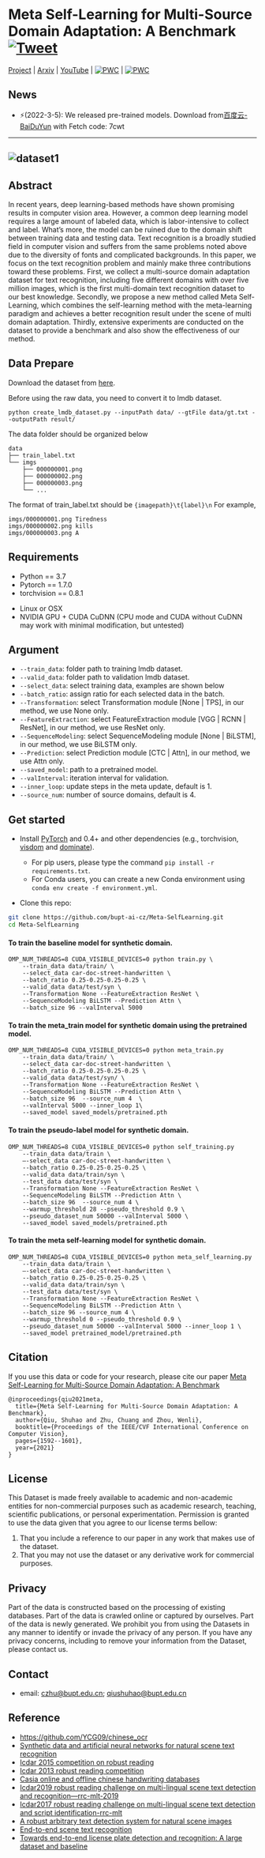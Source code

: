 # Meta Self-Learning for Multi-Source Domain Adaptation: A Benchmark [![Tweet](https://img.shields.io/twitter/url/http/shields.io.svg?style=social)](https://twitter.com/intent/tweet?text=Codes%20and%20Data%20for%20Our%20Paper:%20"Meta%20Self-Learning%20for%20Multi-Source%20Domain%20Adaptation:%20A%20Benchmark"%20&url=https://github.com/bupt-ai-cz/Meta-SelfLearning)

[Project](https://bupt-ai-cz.github.io/Meta-SelfLearning/) | [Arxiv](https://arxiv.org/abs/2108.10840) | [YouTube](https://youtu.be/NaakbL4tPJw) | [![PWC](https://img.shields.io/endpoint.svg?url=https://paperswithcode.com/badge/meta-self-learning-for-multi-source-domain/scene-text-recognition-on-msda)](https://paperswithcode.com/sota/scene-text-recognition-on-msda?p=meta-self-learning-for-multi-source-domain) | [![PWC](https://img.shields.io/endpoint.svg?url=https://paperswithcode.com/badge/meta-self-learning-for-multi-source-domain/domain-adaptation-on-msda)](https://paperswithcode.com/sota/domain-adaptation-on-msda?p=meta-self-learning-for-multi-source-domain)

## News
- ⚡(2022-3-5): We released pre-trained models. Download from[百度云-BaiDuYun](https://pan.baidu.com/s/1sKMzdx20IbKdM1wgyEVrzA) with Fetch code: 7cwt 

---
![dataset1](imgs/dataset1.png)
---

## Abstract

In recent years, deep learning-based methods have shown promising results in computer vision area. However, a common deep learning model requires a large amount of labeled data, which is labor-intensive to collect and label. What’s more, the model can be ruined due to the domain shift between training data and testing data. Text recognition is a broadly studied field in computer vision and suffers from the same problems noted above due to the diversity of fonts and complicated backgrounds. In this paper, we focus on the text recognition problem and mainly make three contributions toward these problems. First, we collect a multi-source domain adaptation dataset for text recognition, including five different domains with over five million images, which is the first multi-domain text recognition dataset to our best knowledge. Secondly, we propose a new method called Meta Self-Learning, which combines the self-learning method with the meta-learning paradigm and achieves a better recognition result under the scene of multi domain adaptation. Thirdly, extensive experiments are conducted on the dataset to provide a benchmark and also show the effectiveness of our method. 

## Data Prepare

Download the dataset from [here](https://github.com/bupt-ai-cz/Meta-SelfLearning/issues/5).

Before using the raw data, you need to convert it to lmdb dataset.
```
python create_lmdb_dataset.py --inputPath data/ --gtFile data/gt.txt --outputPath result/
```
The data folder should be organized below
```
data
├── train_label.txt
└── imgs
    ├── 000000001.png
    ├── 000000002.png
    ├── 000000003.png
    └── ...
```
The format of train_label.txt should be `{imagepath}\t{label}\n`
For example,

```
imgs/000000001.png Tiredness
imgs/000000002.png kills
imgs/000000003.png A
```

## Requirements
* Python == 3.7
* Pytorch == 1.7.0
* torchvision == 0.8.1

- Linux or OSX
- NVIDIA GPU + CUDA CuDNN (CPU mode and CUDA without CuDNN may work with minimal modification, but untested)

## Argument
* `--train_data`: folder path to training lmdb dataset.
* `--valid_data`: folder path to validation lmdb dataset.
* `--select_data`: select training data, examples are shown below
* `--batch_ratio`: assign ratio for each selected data in the batch. 
* `--Transformation`: select Transformation module [None | TPS], in our method, we use None only.
* `--FeatureExtraction`: select FeatureExtraction module [VGG | RCNN | ResNet], in our method, we use ResNet only.
* `--SequenceModeling`: select SequenceModeling module [None | BiLSTM], in our method, we use BiLSTM only.
* `--Prediction`: select Prediction module [CTC | Attn], in our method, we use Attn only.
* `--saved_model`: path to a pretrained model.
* `--valInterval`: iteration interval for validation.
* `--inner_loop`: update steps in the meta update, default is 1.
* `--source_num`: number of source domains, default is 4.

## Get started
- Install [PyTorch](http://pytorch.org) and 0.4+ and other dependencies (e.g., torchvision, [visdom](https://github.com/facebookresearch/visdom) and [dominate](https://github.com/Knio/dominate)).
  - For pip users, please type the command `pip install -r requirements.txt`.
  - For Conda users, you can create a new Conda environment using `conda env create -f environment.yml`.
  
- Clone this repo:
```bash
git clone https://github.com/bupt-ai-cz/Meta-SelfLearning.git
cd Meta-SelfLearning
```

#### To train the baseline model for synthetic domain.
```
OMP_NUM_THREADS=8 CUDA_VISIBLE_DEVICES=0 python train.py \
    --train_data data/train/ \
    --select_data car-doc-street-handwritten \
    --batch_ratio 0.25-0.25-0.25-0.25 \
    --valid_data data/test/syn \
    --Transformation None --FeatureExtraction ResNet \
    --SequenceModeling BiLSTM --Prediction Attn \
    --batch_size 96 --valInterval 5000
```

#### To train the meta_train model for synthetic domain using the pretrained model.
```
OMP_NUM_THREADS=8 CUDA_VISIBLE_DEVICES=0 python meta_train.py 
    --train_data data/train/ \ 
    --select_data car-doc-street-handwritten \
    --batch_ratio 0.25-0.25-0.25-0.25 \
    --valid_data data/test/syn/ \
    --Transformation None --FeatureExtraction ResNet \
    --SequenceModeling BiLSTM --Prediction Attn \
    --batch_size 96  --source_num 4  \
    --valInterval 5000 --inner_loop 1\
    --saved_model saved_models/pretrained.pth 
```

#### To train the pseudo-label model for synthetic domain.
```
OMP_NUM_THREADS=8 CUDA_VISIBLE_DEVICES=0 python self_training.py 
    --train_data data/train \
    —-select_data car-doc-street-handwritten \
    --batch_ratio 0.25-0.25-0.25-0.25 \
    --valid_data data/train/syn \
    --test_data data/test/syn \
    --Transformation None --FeatureExtraction ResNet \
    --SequenceModeling BiLSTM --Prediction Attn \
    --batch_size 96  --source_num 4 \
    --warmup_threshold 28 --pseudo_threshold 0.9 \
    --pseudo_dataset_num 50000 --valInterval 5000 \ 
    --saved_model saved_models/pretrained.pth 
```
#### To train the meta self-learning model for synthetic domain.
```
OMP_NUM_THREADS=8 CUDA_VISIBLE_DEVICES=0 python meta_self_learning.py 
    --train_data data/train \
    —-select_data car-doc-street-handwritten \
    --batch_ratio 0.25-0.25-0.25-0.25 \
    --valid_data data/train/syn \
    --test_data data/test/syn \
    --Transformation None --FeatureExtraction ResNet \
    --SequenceModeling BiLSTM --Prediction Attn \
    --batch_size 96 --source_num 4 \
    --warmup_threshold 0 --pseudo_threshold 0.9 \
    --pseudo_dataset_num 50000 --valInterval 5000 --inner_loop 1 \
    --saved_model pretrained_model/pretrained.pth 
```
## Citation
If you use this data or code for your research, please cite our paper [Meta Self-Learning for Multi-Source Domain Adaptation: A Benchmark](https://arxiv.org/abs/2108.10840)

```
@inproceedings{qiu2021meta,
  title={Meta Self-Learning for Multi-Source Domain Adaptation: A Benchmark},
  author={Qiu, Shuhao and Zhu, Chuang and Zhou, Wenli},
  booktitle={Proceedings of the IEEE/CVF International Conference on Computer Vision},
  pages={1592--1601},
  year={2021}
}
```

## License
This Dataset is made freely available to academic and non-academic entities for non-commercial purposes such as academic research, teaching, scientific publications, or personal experimentation. Permission is granted to use the data given that you agree to our license terms bellow:

1. That you include a reference to our paper in any work that makes use of the dataset. 
2. That you may not use the dataset or any derivative work for commercial purposes.

## Privacy
Part of the data is constructed based on the processing of existing databases. Part of the data is crawled online or captured by ourselves. Part of the data is newly generated. We prohibit you from using the Datasets in any manner to identify or invade the privacy of any person. If you have any privacy concerns, including to remove your information from the Dataset, please contact us.

## Contact
* email: czhu@bupt.edu.cn; qiushuhao@bupt.edu.cn

## Reference
* https://github.com/YCG09/chinese_ocr
* [Synthetic data and artificial neural networks for natural scene text recognition](https://arxiv.org/abs/1406.2227)
* [Icdar 2015 competition on robust reading](https://ieeexplore.ieee.org/abstract/document/7333942)
* [Icdar 2013 robust reading competition](https://ieeexplore.ieee.org/abstract/document/6628859)
* [Casia online and offline chinese handwriting databases](https://ieeexplore.ieee.org/abstract/document/6065272)
* [Icdar2019 robust reading challenge on multi-lingual scene text detection and recognition—rrc-mlt-2019](https://ieeexplore.ieee.org/abstract/document/8978096)
* [Icdar2017 robust reading challenge on multi-lingual scene text detection and script identification-rrc-mlt](https://ieeexplore.ieee.org/abstract/document/8270168)
* [A robust arbitrary text detection system for natural scene images](https://www.sciencedirect.com/science/article/abs/pii/S0957417414004060)
* [End-to-end scene text recognition](https://ieeexplore.ieee.org/abstract/document/6126402)
* [Towards end-to-end license plate detection and recognition: A large dataset and baseline](https://openaccess.thecvf.com/content_ECCV_2018/html/Zhenbo_Xu_Towards_End-to-End_License_ECCV_2018_paper.html)
